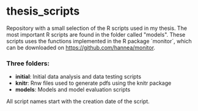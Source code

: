 # thesis_scripts
Repository with a small selection of the R scripts used in my thesis. The most important R scripts are found in the folder called "models". These scripts uses the functions implemented in the R package ´monitor´, which can be downloaded on https://github.com/hannea/monitor.

### Three folders:
* **initial**: Initial data analysis and data testing scripts
* **knitr**: Rnw files used to generate pdfs using the knitr package
* **models**: Models and model evaluation scripts

All script names start with the creation date of the script.
